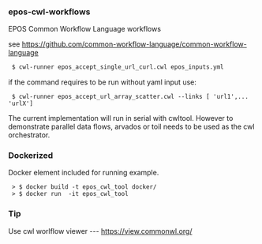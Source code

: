 ### epos-cwl-workflows
EPOS Common Workflow Language workflows

see
https://github.com/common-workflow-language/common-workflow-language

```bash
 $ cwl-runner epos_accept_single_url_curl.cwl epos_inputs.yml
```
if the command requires to be run without yaml input use:
```
 $ cwl-runner epos_accept_url_array_scatter.cwl --links [ 'url1',... 'urlX']
```
The current implementation will run in serial with cwltool. However to demonstrate parallel data flows, arvados or toil needs to be used as the cwl orchestrator.

### Dockerized
Docker element included for running example.
```
 > $ docker build -t epos_cwl_tool docker/   
 > $ docker run  -it epos_cwl_tool 
```

### Tip
Use cwl worlflow viewer ---
https://view.commonwl.org/

